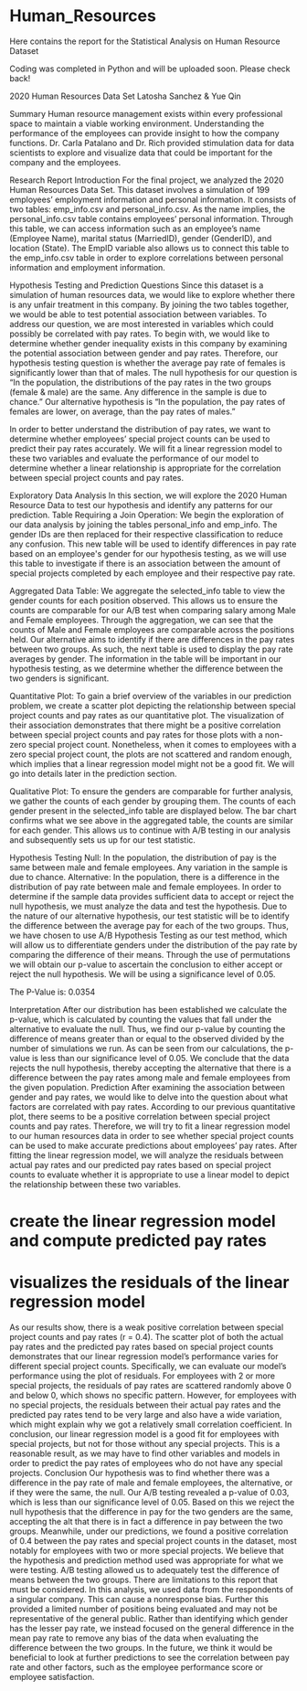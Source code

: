 # Human_Resources
Here contains the report for the Statistical Analysis on Human Resource Dataset 

Coding was completed in Python and will be uploaded soon. Please check back!

2020 Human Resources Data Set 
Latosha Sanchez & Yue Qin

Summary 
Human resource management exists within every professional space to maintain a viable working environment. Understanding the performance of the employees can provide insight to how the company functions. Dr. Carla Patalano and Dr. Rich provided stimulation data for data scientists to explore and visualize data that could be important for the company and the employees.

Research Report 
Introduction 
For the final project, we analyzed the 2020 Human Resources Data Set. This dataset involves a simulation of 199 employees’ employment information and personal information. It consists of two tables: emp_info.csv and personal_info.csv.
As the name implies, the personal_info.csv table contains employees’ personal information. Through this table, we can access information such as an employee’s name (Employee Name), marital status (MarriedID), gender (GenderID), and location (State). The EmpID variable also allows us to connect this table to the emp_info.csv table in order to explore correlations between personal information and employment information.

Hypothesis Testing and Prediction Questions 
Since this dataset is a simulation of human resources data, we would like to explore whether there is any unfair treatment in this company. By joining the two tables together, we would be able to test potential association between variables. To address our question, we are most interested in variables which could possibly be correlated with pay rates.
To begin with, we would like to determine whether gender inequality exists in this company by examining the potential association between gender and pay rates. Therefore, our hypothesis testing question is whether the average pay rate of females is significantly lower than that of males. The null hypothesis for our question is “In the population, the distributions of the pay rates in the two groups (female & male) are the same. Any difference in the sample is due to chance.” Our alternative hypothesis is “In the population, the pay rates of females are lower, on average, than the pay rates of males.”

In order to better understand the distribution of pay rates, we want to determine whether employees’ special project counts can be used to predict their pay rates accurately. We will fit a linear regression model to these two variables and evaluate the performance of our model to determine whether a linear relationship is appropriate for the correlation between special project counts and pay rates.

Exploratory Data Analysis 
In this section, we will explore the 2020 Human Resource Data to test our hypothesis and identify any patterns for our prediction.
Table Requiring a Join Operation:
We begin the exploration of our data analysis by joining the tables personal_info and emp_info. The gender IDs are then replaced for their respective classification to reduce any confusion. This new table will be used to identify differences in pay rate based on an employee's gender for our hypothesis testing, as we will use this table to investigate if there is an association between the amount of special projects completed by each employee and their respective pay rate.

Aggregated Data Table:
We aggregate the selected_info table to view the gender counts for each position observed. This allows us to ensure the counts are comparable for our A/B test when comparing salary among Male and Female employees. Through the aggregation, we can see that the counts of Male and Female employees are comparable across the positions held.
Our alternative aims to identify if there are differences in the pay rates between two groups. As such, the next table is used to display the pay rate averages by gender. The information in the table will be important in our hypothesis testing, as we determine whether the difference between the two genders is significant.

Quantitative Plot:
To gain a brief overview of the variables in our prediction problem, we create a scatter plot depicting the relationship between special project counts and pay rates as our quantitative plot. The visualization of their association demonstrates that there might be a positive correlation between special project counts and pay rates for those plots with a non-zero special project count. Nonetheless, when it comes to employees with a zero special project count, the plots are not scattered and random enough, which implies that a linear regression model might not be a good fit. We will go into details later in the prediction section.
 

Qualitative Plot:
To ensure the genders are comparable for further analysis, we gather the counts of each gender by grouping them. The counts of each gender present in the selected_info table are displayed below. The bar chart confirms what we see above in the aggregated table, the counts are similar for each gender. This allows us to continue with A/B testing in our analysis and subsequently sets us up for our test statistic.


Hypothesis Testing 
Null: In the population, the distribution of pay is the same between male and female employees. Any variation in the sample is due to chance.
Alternative:
In the population, there is a difference in the distribution of pay rate between male and female employees. In order to determine if the sample data provides sufficient data to accept or reject the null hypothesis, we must analyze the data and test the hypothesis. Due to the nature of our alternative hypothesis, our test statistic will be to identify the difference between the average pay for each of the two groups. Thus, we have chosen to use A/B Hypothesis Testing as our test method, which will allow us to differentiate genders under the distribution of the pay rate by comparing the difference of their means. Through the use of permutations we will obtain our p-value to ascertain the conclusion to either accept or reject the null hypothesis. We will be using a significance level of 0.05.
 

The P-Value is: 0.0354

Interpretation
After our distribution has been established we calculate the p-value, which is calculated by counting the values that fall under the alternative to evaluate the null. Thus, we find our p-value by counting the difference of means greater than or equal to the observed divided by the number of simulations we run.
As can be seen from our calculations, the p-value is less than our significance level of 0.05. We conclude that the data rejects the null hypothesis, thereby accepting the alternative that there is a difference between the pay rates among male and female employees from the given population.
Prediction 
After examining the association between gender and pay rates, we would like to delve into the question about what factors are correlated with pay rates. According to our previous quantitative plot, there seems to be a positive correlation between special project counts and pay rates. Therefore, we will try to fit a linear regression model to our human resources data in order to see whether special project counts can be used to make accurate predictions about employees’ pay rates. After fitting the linear regression model, we will analyze the residuals between actual pay rates and our predicted pay rates based on special project counts to evaluate whether it is appropriate to use a linear model to depict the relationship between these two variables.
# create the linear regression model and compute predicted pay rates 

# visualizes the residuals of the linear regression model
 

As our results show, there is a weak positive correlation between special project counts and pay rates (r = 0.4). The scatter plot of both the actual pay rates and the predicted pay rates based on special project counts demonstrates that our linear regression model’s performance varies for different special project counts. Specifically, we can evaluate our model’s performance using the plot of residuals. For employees with 2 or more special projects, the residuals of pay rates are scattered randomly above 0 and below 0, which shows no specific pattern. However, for employees with no special projects, the residuals between their actual pay rates and the predicted pay rates tend to be very large and also have a wide variation, which might explain why we got a relatively small correlation coefficient. In conclusion, our linear regression model is a good fit for employees with special projects, but not for those without any special projects. This is a reasonable result, as we may have to find other variables and models in order to predict the pay rates of employees who do not have any special projects.
Conclusion 
Our hypothesis was to find whether there was a difference in the pay rate of male and female employees, the alternative, or if they were the same, the null. Our A/B testing revealed a p-value of 0.03, which is less than our significance level of 0.05. Based on this we reject the null hypothesis that the difference in pay for the two genders are the same, accepting the alt that there is in fact a difference in pay between the two groups.
Meanwhile, under our predictions, we found a positive correlation of 0.4 between the pay rates and special project counts in the dataset, most notably for employees with two or more special projects.
We believe that the hypothesis and prediction method used was appropriate for what we were testing. A/B testing allowed us to adequately test the difference of means between the two groups.
There are limitations to this report that must be considered. In this analysis, we used data from the respondents of a singular company. This can cause a nonresponse bias. Further this provided a limited number of positions being evaluated and may not be representative of the general public. Rather than identifying which gender has the lesser pay rate, we instead focused on the general difference in the mean pay rate to remove any bias of the data when evaluating the difference between the two groups.
In the future, we think it would be beneficial to look at further predictions to see the correlation between pay rate and other factors, such as the employee performance score or employee satisfaction.
